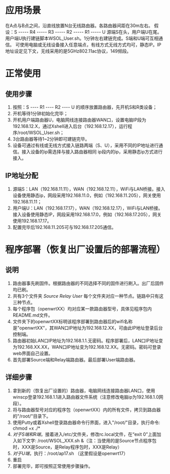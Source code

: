 # 应用场景
在A点与B点之间，沿直线放置N台无线路由器。各路由器间距在30m左右。
假设：S ----- R4 ----- R3 ----- R2 ----- R1 ----- U
源端S在头，用户端U在尾。用户端U执行建链脚本WSOL_User.sh。1分钟左右建链完成。S端和U端可互相通信。
可使用电脑或无线设备接入任意端点，有线方式无线方式均可，静态IP。IP地址设定见下文，无线采用的是5GHz802.11ac协议，149频段。

# 正常使用
## 使用步骤

1. 按照：S ---- R1 ---- R2 ---- U 的顺序放置路由器，先开机S和R类设备；
2. 开机等待1分钟初始化完毕；
3. 开机用户端路由器U，电脑网线连接路由器WAN口，设置电脑IP段为192.168.12.X，通过Xshell进入后台（192.168.12.17），运行程序/root/WSOL_User.sh；
4. 3台路由器等待1~2分钟即可建链完毕。
5. 设备可通过有线或无线方式接入链路两端（S、U），采用不同的IP地址进行通信。接入设备的ip需选择与接入路由器相同 ip段内的ip，采用静态ip方式进行接入。

## IP地址分配

1. 源端S：LAN（192.168.11.11），WAN（192.168.12.11），WiFi与LAN桥接。接入设备使用静态ip，网段采用192.168.11.0，例如（192.168.11.205），网关使用192.168.11.11；
2. 用户端U：LAN（192.168.17.17），WAN（192.168.12.17），WiFi与LAN桥接。接入设备使用静态IP，网段采用192.168.17.0，例如（192.168.17.205），网关使用192.168.17.17。
3. 配置完毕后192.168.11.205可与192.168.17.205通信。


# 程序部署（恢复出厂设置后的部署流程）
## 说明

1. 路由器事先刷固件。根据路由器的不同选择不同的固件进行刷入。出厂后固件均已刷。
2. 共有3个文件夹 *Source* *Relay* *User* 每个文件夹对应一种节点。链路中只有这三种节点。
3. 每个程序包（openwrtXX）均对应某一款路由器型号，具体见程序包内README.md文件。
4. 文件夹下的openwrtXX标明该程序部署到路由器后的wifi名称是"openwrtXX"，其WAN口IP地址为192.168.12.XX，可由此IP地址登录后台控制端。
5. 路由器初始LAN口IP地址为192.168.1.1.无密码。程序部署后，LAN口IP地址变为192.168.XX.XX，WAN口IP地址变为192.168.12.XX。无密码。密码可登录web界面自己设置。
6. 首先部署Source端和Relay端路由器。最后部署User端路由器。

## 详细步骤

1. 拿到新的（恢复出厂设置的）路由器，电脑网线连接路由器LAN口，使用winscp登录192.168.1.1进入路由器文件系统（注意修改电脑ip为192.168.1.0网段）。
2. 将与路由器型号对应的程序包（openwrtXX）内的所有文件，拷贝到路由器的"/root/"目录下。
3. 使用Putty或着Xshell登录路由器命令行界面，进入"/root/"目录，执行命令: chmod +x ./*
4. *对于S端和R端*，接着进入/etc/文件夹，修改rc.local文件，在“exit 0”上面加入如下文字: /root/WSOL_XXX.sh &（注：当使用的是Source节点程序包时，XXX是Source，是Relay程序包时，XXX是Relay）
5. *对于U端*，执行：/root/ap17.sh （这里假设是openwrt17）
6. 重启
7. 部署完毕，即可按照正常使用步骤操作。
